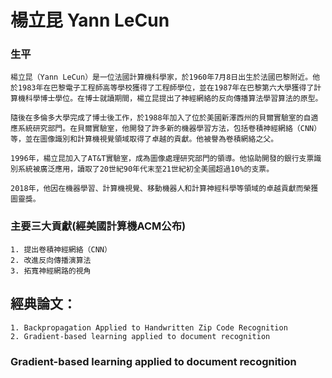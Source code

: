 # 楊立昆 Yann LeCun

### 生平
```
楊立昆（Yann LeCun）是一位法國計算機科學家，於1960年7月8日出生於法國巴黎附近。他於1983年在巴黎電子工程師高等學校獲得了工程師學位，並在1987年在巴黎第六大學獲得了計算機科學博士學位。在博士就讀期間，楊立昆提出了神經網絡的反向傳播算法學習算法的原型。

隨後在多倫多大學完成了博士後工作，於1988年加入了位於美國新澤西州的貝爾實驗室的自適應系統研究部門。在貝爾實驗室，他開發了許多新的機器學習方法，包括卷積神經網絡（CNN）等，並在圖像識別和計算機視覺領域取得了卓越的貢獻。他被譽為卷積網絡之父。

1996年，楊立昆加入了AT&T實驗室，成為圖像處理研究部門的領導。他協助開發的銀行支票識別系統被廣泛應用，讀取了20世紀90年代末至21世紀初全美國超過10%的支票。

2018年，他因在機器學習、計算機視覺、移動機器人和計算神經科學等領域的卓越貢獻而榮獲圖靈獎。
```
### 主要三大貢獻(經美國計算機ACM公布)
```
1. 提出卷積神經網絡（CNN）
2. 改進反向傳播演算法
3. 拓寬神經網路的視角
```
## 經典論文：
```
1. Backpropagation Applied to Handwritten Zip Code Recognition
2. Gradient-based learning applied to document recognition
```
### Gradient-based learning applied to document recognition
```



